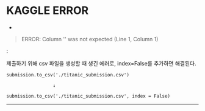 # KAGGLE ERROR



+



> ERROR: Column '' was not expected (Line 1, Column 1)



                                                              
:


제출하기 위해 csv 파일을 생성할 때 생긴 에러로, index=False를 추가하면 해결된다.

```
submission.to_csv('./titanic_submission.csv')
```

                     ↓

```
submission.to_csv('./titanic_submission.csv', index = False)
```
---------------------------
